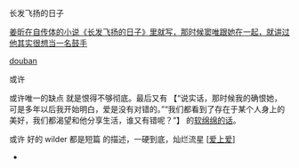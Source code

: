 
长发飞扬的日子

[姜昕在自传体的小说《长发飞扬的日子》里就写，那时候窦唯跟她在一起，就讲过他其实很想当一名鼓手](https://www.zhihu.com/question/20421890/answer/148233272)

[douban](https://book.douban.com/review/5039716/)




或许

或许唯一的缺点 就是恨得不够彻底。最后又有 【“说实话，那时候我的确恨她，可是多年以后我开始明白，爱是没有对错的。”“我们都看到了存在于某个人身上的美好，我们都渴望和他分享生活，谁又有错呢？”】 的[软绵绵的话](https://book.douban.com/review/5039716/)。

或许 好的 wilder 都是短篇 的描述，一硬到底，灿烂流星 [[爱上爱](http://www.xiami.com/song/ePzS7510c)]

-
